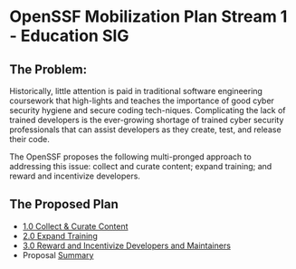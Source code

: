 # OpenSSF Mobilization Plan Stream 1 - Education SIG

## The Problem:
Historically, little attention is paid in traditional software engineering coursework that high-lights and teaches the importance of good cyber security hygiene and secure coding tech-niques. Complicating the lack of trained developers is the ever-growing shortage of trained cyber security professionals that can assist developers as they create, test, and release their code. 

The OpenSSF proposes the following multi-pronged approach to addressing this issue: collect and curate content; expand training; and reward and incentivize developers.


## The Proposed Plan
- [1.0 Collect & Curate Content](https://github.com/ossf/education/blob/main/plan/1.0%20Collect%20and%20Curate%20Content.md)
- [2.0 Expand Training](https://github.com/ossf/education/blob/main/plan/2.0%20Expand%20Training.md)
- [3.0 Reward and Incentivize Developers and Maintainers](https://github.com/ossf/education/blob/main/plan/3.0%20Reward%20and%20Incentivize%20Developers%20and%20Maintainers.md)
- Proposal [Summary](https://github.com/ossf/education/blob/main/plan/proposal_summary.md)
